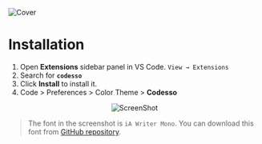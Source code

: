 ![Cover](https://cdn.rawgit.com/vadyapan/theme-codesso/master/assets/cover.png)

# Installation

1. Open **Extensions** sidebar panel in VS Code. `View → Extensions`
2. Search for **`codesso`**
3. Click **Install** to install it.
4. Code > Preferences > Color Theme >
   **Codesso**

<div align="center">

![ScreenShot](https://cdn.rawgit.com/vadyapan/theme-codesso/master/assets/screenshot.png)

</div>

> The font in the screenshot is `iA Writer Mono`. You can download this font from [GitHub repository][ia-writer-mono-install].

[ia-writer-mono-install]: https://github.com/iaolo/iA-Fonts/tree/master/iA%20Writer%20Mono

